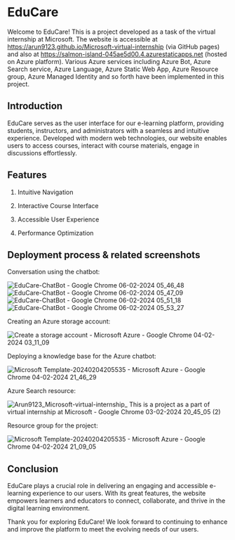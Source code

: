 EduCare
========

Welcome to EduCare! This is a project developed as a task of the virtual internship at Microsoft.
The website is accessible at https://arun9123.github.io/Microsoft-virtual-internship (via GitHub pages) and also at https://salmon-island-045ae5d00.4.azurestaticapps.net (hosted on Azure platform). Various Azure services including Azure Bot, Azure Search service, Azure Language, Azure Static Web App, Azure Resource group, Azure Managed Identity and so forth have been implemented in this project.

Introduction
------------

EduCare serves as the user interface for our e-learning platform, providing students, instructors, and administrators with a seamless and intuitive experience. Developed with modern web technologies, our website enables users to access courses, interact with course materials, engage in discussions effortlessly.

Features
--------

1. Intuitive Navigation

2. Interactive Course Interface

3. Accessible User Experience

4. Performance Optimization

Deployment process & related screenshots
----------------------------------------
Conversation using the chatbot:

![EduCare-ChatBot - Google Chrome 06-02-2024 05_46_48](https://github.com/Arun9123/Microsoft-virtual-internship/assets/143066490/054c808b-90de-4467-a7d0-61c28419e607)
![EduCare-ChatBot - Google Chrome 06-02-2024 05_47_09](https://github.com/Arun9123/Microsoft-virtual-internship/assets/143066490/f3c27487-39d4-4014-befd-87b31287cdc8)
![EduCare-ChatBot - Google Chrome 06-02-2024 05_51_18](https://github.com/Arun9123/Microsoft-virtual-internship/assets/143066490/4095c3f2-20b4-4888-b1cd-ec95c81409d8)
![EduCare-ChatBot - Google Chrome 06-02-2024 05_53_27](https://github.com/Arun9123/Microsoft-virtual-internship/assets/143066490/900af5df-abba-4666-ad8b-49c0dc7c3916)


Creating an Azure storage account:

![Create a storage account - Microsoft Azure - Google Chrome 04-02-2024 03_11_09](https://github.com/Arun9123/Microsoft-virtual-internship/assets/143066490/954623da-b29f-4019-9d1b-d5f06859bee0)

Deploying a knowledge base for the Azure chatbot:

![Microsoft Template-20240204205535 - Microsoft Azure - Google Chrome 04-02-2024 21_46_29](https://github.com/Arun9123/Microsoft-virtual-internship/assets/143066490/bc0604a5-dd10-46bb-8061-4631062eb9b7)

Azure Search resource:

![Arun9123_Microsoft-virtual-internship_ This is a project as a part of virtual internship at Microsoft  - Google Chrome 03-02-2024 20_45_05 (2)](https://github.com/Arun9123/Microsoft-virtual-internship/assets/143066490/b4b453fe-a900-4d31-be68-8d87ba7af745)


Resource group for the project:

![Microsoft Template-20240204205535 - Microsoft Azure - Google Chrome 04-02-2024 21_09_05](https://github.com/Arun9123/Microsoft-virtual-internship/assets/143066490/9bd9d070-16d5-4661-9017-4380b4930e46)



Conclusion
----------

EduCare plays a crucial role in delivering an engaging and accessible e-learning experience to our users. With its great features, the website empowers learners and educators to connect, collaborate, and thrive in the digital learning environment.

Thank you for exploring EduCare! We look forward to continuing to enhance and improve the platform to meet the evolving needs of our users.
